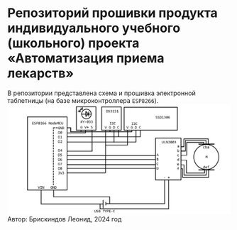 # Репозиторий прошивки продукта индивидуального учебного (школьного) проекта «Автоматизация приема лекарств»
В репозитории представлена схема и прошивка электронной таблетницы (на базе микроконтроллера `ESP8266`).
![schem](schem.PNG)
Автор: Брискиндов Леонид, 2024 год
